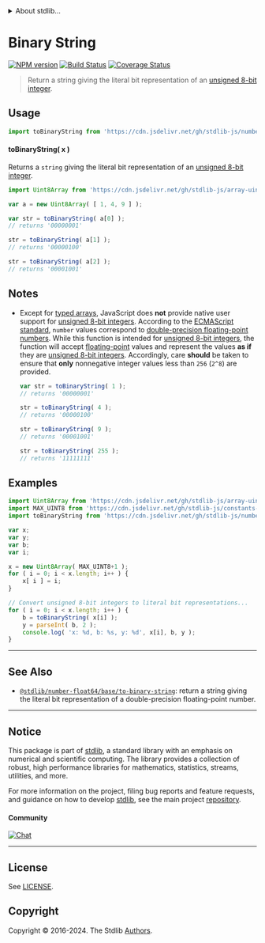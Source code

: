 <!--

@license Apache-2.0

Copyright (c) 2018 The Stdlib Authors.

Licensed under the Apache License, Version 2.0 (the "License");
you may not use this file except in compliance with the License.
You may obtain a copy of the License at

   http://www.apache.org/licenses/LICENSE-2.0

Unless required by applicable law or agreed to in writing, software
distributed under the License is distributed on an "AS IS" BASIS,
WITHOUT WARRANTIES OR CONDITIONS OF ANY KIND, either express or implied.
See the License for the specific language governing permissions and
limitations under the License.

-->


<details>
  <summary>
    About stdlib...
  </summary>
  <p>We believe in a future in which the web is a preferred environment for numerical computation. To help realize this future, we've built stdlib. stdlib is a standard library, with an emphasis on numerical and scientific computation, written in JavaScript (and C) for execution in browsers and in Node.js.</p>
  <p>The library is fully decomposable, being architected in such a way that you can swap out and mix and match APIs and functionality to cater to your exact preferences and use cases.</p>
  <p>When you use stdlib, you can be absolutely certain that you are using the most thorough, rigorous, well-written, studied, documented, tested, measured, and high-quality code out there.</p>
  <p>To join us in bringing numerical computing to the web, get started by checking us out on <a href="https://github.com/stdlib-js/stdlib">GitHub</a>, and please consider <a href="https://opencollective.com/stdlib">financially supporting stdlib</a>. We greatly appreciate your continued support!</p>
</details>

# Binary String

[![NPM version][npm-image]][npm-url] [![Build Status][test-image]][test-url] [![Coverage Status][coverage-image]][coverage-url] <!-- [![dependencies][dependencies-image]][dependencies-url] -->

> Return a string giving the literal bit representation of an [unsigned 8-bit integer][integer].



<section class="usage">

## Usage

```javascript
import toBinaryString from 'https://cdn.jsdelivr.net/gh/stdlib-js/number-uint8-base-to-binary-string@deno/mod.js';
```

#### toBinaryString( x )

Returns a `string` giving the literal bit representation of an [unsigned 8-bit integer][integer].

```javascript
import Uint8Array from 'https://cdn.jsdelivr.net/gh/stdlib-js/array-uint8@deno/mod.js';

var a = new Uint8Array( [ 1, 4, 9 ] );

var str = toBinaryString( a[0] );
// returns '00000001'

str = toBinaryString( a[1] );
// returns '00000100'

str = toBinaryString( a[2] );
// returns '00001001'
```

</section>

<!-- /.usage -->

<section class="notes">

## Notes

-   Except for [typed arrays][typed-arrays], JavaScript does **not** provide native user support for [unsigned 8-bit integers][integer]. According to the [ECMAScript standard][ecma-262], `number` values correspond to [double-precision floating-point numbers][ieee754]. While this function is intended for [unsigned 8-bit integers][integer], the function will accept [floating-point][ieee754] values and represent the values **as if** they are [unsigned 8-bit integers][integer]. Accordingly, care **should** be taken to ensure that **only** nonnegative integer values less than `256` (`2^8`) are provided.

    ```javascript
    var str = toBinaryString( 1 );
    // returns '00000001'

    str = toBinaryString( 4 );
    // returns '00000100'

    str = toBinaryString( 9 );
    // returns '00001001'

    str = toBinaryString( 255 );
    // returns '11111111'
    ```

</section>

<!-- /.notes -->

<section class="examples">

## Examples

<!-- eslint no-undef: "error" -->

```javascript
import Uint8Array from 'https://cdn.jsdelivr.net/gh/stdlib-js/array-uint8@deno/mod.js';
import MAX_UINT8 from 'https://cdn.jsdelivr.net/gh/stdlib-js/constants-uint8-max@deno/mod.js';
import toBinaryString from 'https://cdn.jsdelivr.net/gh/stdlib-js/number-uint8-base-to-binary-string@deno/mod.js';

var x;
var y;
var b;
var i;

x = new Uint8Array( MAX_UINT8+1 );
for ( i = 0; i < x.length; i++ ) {
    x[ i ] = i;
}

// Convert unsigned 8-bit integers to literal bit representations...
for ( i = 0; i < x.length; i++ ) {
    b = toBinaryString( x[i] );
    y = parseInt( b, 2 );
    console.log( 'x: %d, b: %s, y: %d', x[i], b, y );
}
```

</section>

<!-- /.examples -->

<!-- Section for related `stdlib` packages. Do not manually edit this section, as it is automatically populated. -->

<section class="related">

* * *

## See Also

-   <span class="package-name">[`@stdlib/number-float64/base/to-binary-string`][@stdlib/number/float64/base/to-binary-string]</span><span class="delimiter">: </span><span class="description">return a string giving the literal bit representation of a double-precision floating-point number.</span>

</section>

<!-- /.related -->

<!-- Section for all links. Make sure to keep an empty line after the `section` element and another before the `/section` close. -->


<section class="main-repo" >

* * *

## Notice

This package is part of [stdlib][stdlib], a standard library with an emphasis on numerical and scientific computing. The library provides a collection of robust, high performance libraries for mathematics, statistics, streams, utilities, and more.

For more information on the project, filing bug reports and feature requests, and guidance on how to develop [stdlib][stdlib], see the main project [repository][stdlib].

#### Community

[![Chat][chat-image]][chat-url]

---

## License

See [LICENSE][stdlib-license].


## Copyright

Copyright &copy; 2016-2024. The Stdlib [Authors][stdlib-authors].

</section>

<!-- /.stdlib -->

<!-- Section for all links. Make sure to keep an empty line after the `section` element and another before the `/section` close. -->

<section class="links">

[npm-image]: http://img.shields.io/npm/v/@stdlib/number-uint8-base-to-binary-string.svg
[npm-url]: https://npmjs.org/package/@stdlib/number-uint8-base-to-binary-string

[test-image]: https://github.com/stdlib-js/number-uint8-base-to-binary-string/actions/workflows/test.yml/badge.svg?branch=main
[test-url]: https://github.com/stdlib-js/number-uint8-base-to-binary-string/actions/workflows/test.yml?query=branch:main

[coverage-image]: https://img.shields.io/codecov/c/github/stdlib-js/number-uint8-base-to-binary-string/main.svg
[coverage-url]: https://codecov.io/github/stdlib-js/number-uint8-base-to-binary-string?branch=main

<!--

[dependencies-image]: https://img.shields.io/david/stdlib-js/number-uint8-base-to-binary-string.svg
[dependencies-url]: https://david-dm.org/stdlib-js/number-uint8-base-to-binary-string/main

-->

[chat-image]: https://img.shields.io/gitter/room/stdlib-js/stdlib.svg
[chat-url]: https://app.gitter.im/#/room/#stdlib-js_stdlib:gitter.im

[stdlib]: https://github.com/stdlib-js/stdlib

[stdlib-authors]: https://github.com/stdlib-js/stdlib/graphs/contributors

[umd]: https://github.com/umdjs/umd
[es-module]: https://developer.mozilla.org/en-US/docs/Web/JavaScript/Guide/Modules

[deno-url]: https://github.com/stdlib-js/number-uint8-base-to-binary-string/tree/deno
[deno-readme]: https://github.com/stdlib-js/number-uint8-base-to-binary-string/blob/deno/README.md
[umd-url]: https://github.com/stdlib-js/number-uint8-base-to-binary-string/tree/umd
[umd-readme]: https://github.com/stdlib-js/number-uint8-base-to-binary-string/blob/umd/README.md
[esm-url]: https://github.com/stdlib-js/number-uint8-base-to-binary-string/tree/esm
[esm-readme]: https://github.com/stdlib-js/number-uint8-base-to-binary-string/blob/esm/README.md
[branches-url]: https://github.com/stdlib-js/number-uint8-base-to-binary-string/blob/main/branches.md

[stdlib-license]: https://raw.githubusercontent.com/stdlib-js/number-uint8-base-to-binary-string/main/LICENSE

[integer]: https://en.wikipedia.org/wiki/Integer_%28computer_science%29

[typed-arrays]: https://developer.mozilla.org/en-US/docs/Web/JavaScript/Typed_arrays

[ecma-262]: http://www.ecma-international.org/ecma-262/5.1/#sec-4.3.19

[ieee754]: https://en.wikipedia.org/wiki/IEEE_754-1985

<!-- <related-links> -->

[@stdlib/number/float64/base/to-binary-string]: https://github.com/stdlib-js/number-float64-base-to-binary-string/tree/deno

<!-- </related-links> -->

</section>

<!-- /.links -->
